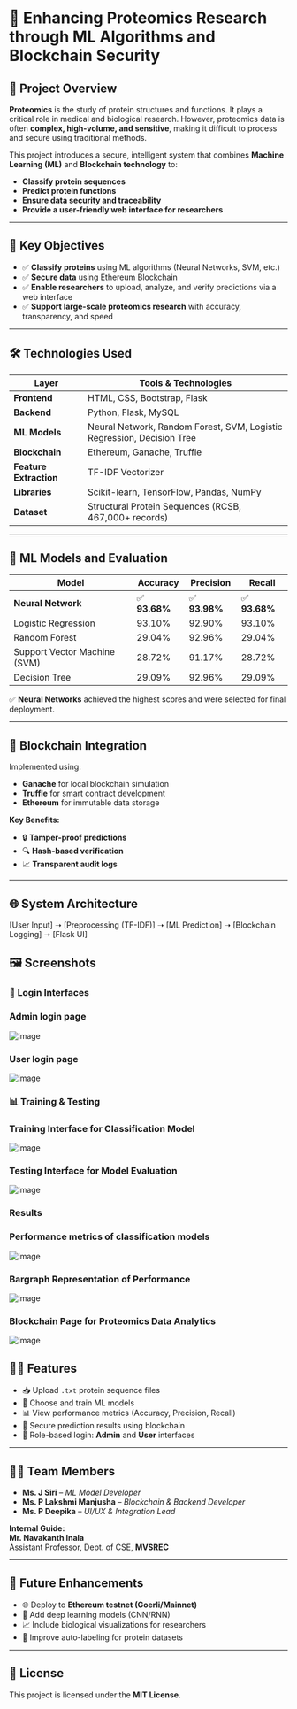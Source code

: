 # 🧬 **Enhancing Proteomics Research through ML Algorithms and Blockchain Security**

## 📘 **Project Overview**

**Proteomics** is the study of protein structures and functions. It plays a critical role in medical and biological research. However, proteomics data is often **complex, high-volume, and sensitive**, making it difficult to process and secure using traditional methods.

This project introduces a secure, intelligent system that combines **Machine Learning (ML)** and **Blockchain technology** to:
- **Classify protein sequences**
- **Predict protein functions**
- **Ensure data security and traceability**
- **Provide a user-friendly web interface for researchers**

---

## 🎯 **Key Objectives**

- ✅ **Classify proteins** using ML algorithms (Neural Networks, SVM, etc.)
- ✅ **Secure data** using Ethereum Blockchain
- ✅ **Enable researchers** to upload, analyze, and verify predictions via a web interface
- ✅ **Support large-scale proteomics research** with accuracy, transparency, and speed

---

## 🛠️ **Technologies Used**

| **Layer** | **Tools & Technologies** |
|----------|---------------------------|
| **Frontend** | HTML, CSS, Bootstrap, Flask |
| **Backend** | Python, Flask, MySQL |
| **ML Models** | Neural Network, Random Forest, SVM, Logistic Regression, Decision Tree |
| **Blockchain** | Ethereum, Ganache, Truffle |
| **Feature Extraction** | TF-IDF Vectorizer |
| **Libraries** | Scikit-learn, TensorFlow, Pandas, NumPy |
| **Dataset** | Structural Protein Sequences (RCSB, 467,000+ records) |

---

## 🧠 **ML Models and Evaluation**

| **Model**             | **Accuracy** | **Precision** | **Recall** |
|-----------------------|--------------|---------------|------------|
| **Neural Network**    | ✅ **93.68%** | ✅ **93.98%**  | ✅ **93.68%** |
| Logistic Regression   | 93.10%       | 92.90%        | 93.10%     |
| Random Forest         | 29.04%       | 92.96%        | 29.04%     |
| Support Vector Machine (SVM) | 28.72% | 91.17% | 28.72% |
| Decision Tree         | 29.09%       | 92.96%        | 29.09%     |

✅ **Neural Networks** achieved the highest scores and were selected for final deployment.

---

## 🔐 **Blockchain Integration**

Implemented using:
- **Ganache** for local blockchain simulation
- **Truffle** for smart contract development
- **Ethereum** for immutable data storage

**Key Benefits:**
- 🔒 **Tamper-proof predictions**
- 🔍 **Hash-based verification**
- 📈 **Transparent audit logs**

---

## 🌐 **System Architecture**
[User Input] ➝ [Preprocessing (TF-IDF)] ➝ [ML Prediction] ➝ [Blockchain Logging] ➝ [Flask UI]


## 🖼️ **Screenshots**

### 🔐 **Login Interfaces**
### Admin login page
![image](https://github.com/user-attachments/assets/23773b59-3ab7-424f-b3a4-4ca95f5a76f8)
### User login page
![image](https://github.com/user-attachments/assets/73ab8e77-d220-4734-add3-b5aded205408)
### 📊 **Training & Testing**
### Training Interface for Classification Model
![image](https://github.com/user-attachments/assets/ead53183-bce9-41a7-88b8-9cd1c0a01e4d)
### Testing Interface for Model Evaluation
![image](https://github.com/user-attachments/assets/1f29c91c-35c9-4327-b56f-179d2f6bad9e)
### Results
### Performance metrics of classification models
![image](https://github.com/user-attachments/assets/02afbae2-69ff-4ecc-8653-53ce232177e1)
### Bargraph Representation of Performance
![image](https://github.com/user-attachments/assets/544e04c9-da9e-4c12-86b0-fd2bc278e5b6)
### Blockchain Page for Proteomics Data Analytics
![image](https://github.com/user-attachments/assets/2be3f361-090d-4cf0-ab6b-155ea1726709)

## 👩‍💻 **Features**

- 📥 Upload `.txt` protein sequence files  
- 🧠 Choose and train ML models  
- 📊 View performance metrics (Accuracy, Precision, Recall)  
- 🔐 Secure prediction results using blockchain  
- 👥 Role-based login: **Admin** and **User** interfaces

---

## 👨‍🔬 **Team Members**

- **Ms. J Siri** – *ML Model Developer*  
- **Ms. P Lakshmi Manjusha** – *Blockchain & Backend Developer*  
- **Ms. P Deepika** – *UI/UX & Integration Lead*

**Internal Guide:**  
**Mr. Navakanth Inala**  
Assistant Professor, Dept. of CSE, **MVSREC**

---

## 🚀 **Future Enhancements**

- 🌐 Deploy to **Ethereum testnet (Goerli/Mainnet)**
- 🧬 Add deep learning models (CNN/RNN)
- 📈 Include biological visualizations for researchers
- 🧠 Improve auto-labeling for protein datasets

---

## 📜 **License**

This project is licensed under the **MIT License**.
